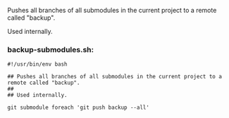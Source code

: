  Pushes all branches of all submodules in the current project to a remote called "backup".

 Used internally.

### backup-submodules.sh:
    #!/usr/bin/env bash
    
    ## Pushes all branches of all submodules in the current project to a remote called "backup".
    ##
    ## Used internally.
    
    git submodule foreach 'git push backup --all'
